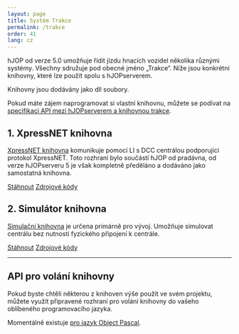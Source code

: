 ```yaml
---
layout: page
title: Systém Trakce
permalink: /trakce
order: 41
lang: cz
---
```


hJOP od verze 5.0 umožňuje řídit jízdu hnacích vozidel několika různými
systémy. Všechny sdružuje pod obecné jméno „Trakce“. Níže jsou konkrétní
knihovny, které lze použít spolu s hJOPserverem.

Knihovny jsou dodávány jako dll soubory.

Pokud máte zájem naprogramovat si vlastní knihovnu, můžete se podívat na
[specifikaci API mezi hJOPserverem a knihovnou
trakce](https://github.com/kmzbrnoI/xn-lib-cpp-qt/wiki).

## 1. XpressNET knihovna

[XpressNET knihovna](https://github.com/kmzbrnoI/xn-lib-cpp-qt) komunikuje
pomocí LI s DCC centrálou podporující protokol XpressNET. Toto rozhraní bylo
součástí hJOP od pradávna, od verze hJOPserveru 5 je však kompletně předěláno
a dodáváno jako samostatná knihovna.

<a class="btn" href="https://github.com/kmzbrnoI/xn-lib-cpp-qt/releases">Stáhnout</a>
<a class="btn" href="https://github.com/kmzbrnoI/xn-lib-cpp-qt">Zdrojové kódy</a>

## 2. Simulátor knihovna

[Simulační knihovna](https://github.com/kmzbrnoI/trakce-simulator) je určena
primárně pro vývoj. Umožňuje simulovat centrálu bez nutnosti fyzického
připojení k centrále.

<a class="btn" href="https://github.com/kmzbrnoI/trakce-simulator/releases">Stáhnout</a>
<a class="btn" href="https://github.com/kmzbrnoI/trakce-simulator">Zdrojové kódy</a>

---

## API pro volání knihovny

Pokud byste chtěli některou z knihoven výše použít ve svém projektu, můžete
využít připravené rozhraní pro volání knihovny do vašeho oblíbeného
programovacího jazyka.

Momentálně existuje [pro jazyk Object
Pascal](https://github.com/kmzbrnoI/trakce-delphi).
